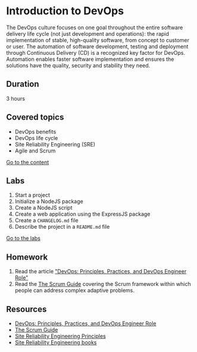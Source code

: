 # Introduction to DevOps

The DevOps culture focuses on one goal throughout the entire software delivery life cycle (not just development and operations): the rapid implementation of stable, high-quality software, from concept to customer or user. The automation of software development, testing and deployment through Continuous Delivery (CD) is a recognized key factor for DevOps. Automation enables faster software implementation and ensures the solutions have the quality, security and stability they need.

## Duration

3 hours

## Covered topics

- DevOps benefits
- DevOps life cycle
- Site Reliability Engineering (SRE)
- Agile and Scrum

[Go to the content](content.md)

## Labs

1. Start a project
2. Initialize a NodeJS package
3. Create a NodeJS script
4. Create a web application using the ExpressJS package
5. Create a `CHANGELOG.md` file
6. Describe the project in a `README.md` file

[Go to the labs](labs.md)

## Homework

1. Read the article ["DevOps: Principles, Practices, and DevOps Engineer Role"](https://www.altexsoft.com/blog/engineering/devops-principles-practices-and-devops-engineer-role/)
2. Read the [The Scrum Guide](https://www.scrumguides.org/scrum-guide.html) covering the Scrum framework within which people can address complex adaptive problems.

## Resources

- [DevOps: Principles, Practices, and DevOps Engineer Role](https://www.altexsoft.com/blog/engineering/devops-principles-practices-and-devops-engineer-role/)
- [The Scrum Guide](https://www.scrumguides.org/scrum-guide.html)
- [Site Reliability Engineering Principles](https://medium.com/@alexbmeng/site-reliability-engineering-principals-fd52229bfcd6)
- [Site Reliability Engineering books](https://landing.google.com/sre/books/)
